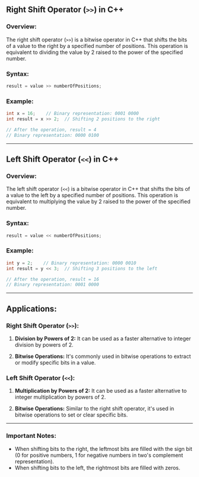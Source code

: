 ## Right Shift Operator (`>>`) in C++

### Overview:

The right shift operator (`>>`) is a bitwise operator in C++ that shifts the bits of a value to the right by a specified number of positions. This operation is equivalent to dividing the value by 2 raised to the power of the specified number.

### Syntax:

```cpp
result = value >> numberOfPositions;
```

### Example:

```cpp
int x = 16;    // Binary representation: 0001 0000
int result = x >> 2;  // Shifting 2 positions to the right

// After the operation, result = 4
// Binary representation: 0000 0100
```

---

## Left Shift Operator (`<<`) in C++

### Overview:

The left shift operator (`<<`) is a bitwise operator in C++ that shifts the bits of a value to the left by a specified number of positions. This operation is equivalent to multiplying the value by 2 raised to the power of the specified number.

### Syntax:

```cpp
result = value << numberOfPositions;
```

### Example:

```cpp
int y = 2;    // Binary representation: 0000 0010
int result = y << 3;  // Shifting 3 positions to the left

// After the operation, result = 16
// Binary representation: 0001 0000
```

---

## Applications:

### Right Shift Operator (`>>`):

1. **Division by Powers of 2:** It can be used as a faster alternative to integer division by powers of 2.

2. **Bitwise Operations:** It's commonly used in bitwise operations to extract or modify specific bits in a value.

### Left Shift Operator (`<<`):

1. **Multiplication by Powers of 2:** It can be used as a faster alternative to integer multiplication by powers of 2.

2. **Bitwise Operations:** Similar to the right shift operator, it's used in bitwise operations to set or clear specific bits.

---

### Important Notes:

- When shifting bits to the right, the leftmost bits are filled with the sign bit (0 for positive numbers, 1 for negative numbers in two's complement representation).
- When shifting bits to the left, the rightmost bits are filled with zeros.
